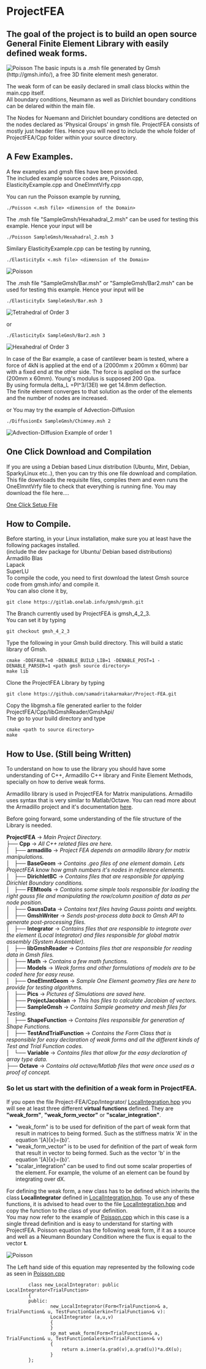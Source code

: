 # ProjectFEA
## The goal of the project is to build an open source General Finite Element Library with easily defined weak forms.  
  
  <img src="Cpp/Pics/Hexahedral_2_disp.png" alt="Poisson">
The basic inputs is a .msh file generated by Gmsh (http://gmsh.info/), a free 3D finite element mesh generator.  

The weak form of can be easily declared in small class blocks within the main.cpp itself.  
All boundary conditions, Neumann as well as Dirichlet boundary conditions can be delared within the main file.  

The Nodes for Nuemann and Dirichlet boundary conditions are detected on the nodes declared as 'Physical Groups' in gmsh file.
ProjectFEA consists of mostly just header files. Hence you will need to include the whole folder of ProjectFEA/Cpp folder within your source directory.  

## A Few Examples.
A few examples and gmsh files have been provided.  
The included example source codes are, Poisson.cpp, ElasticityExample.cpp and OneElmntVrfy.cpp  

You can run the Poisson example by running,  

    ./Poisson <.msh file> <dimension of the Domain>
    
The .msh file "SampleGmsh/Hexahadral_2.msh" can be used for testing this example. Hence your input will be  
    
    ./Poisson SampleGmsh/Hexahadral_2.msh 3
    
Similary ElasticityExample.cpp can be testing by running,  

    ./ElasticityEx <.msh file> <dimension of the Domain>
  
    
<img src="Cpp/Pics/Hexahedral_2.png" alt="Poisson">
    
The .msh file "SampleGmsh/Bar.msh" or "SampleGmsh/Bar2.msh" can be used for testing this example. Hence your input will be  

    ./ElasticityEx SampleGmsh/Bar.msh 3
    
  
    
<img src="Cpp/Pics/ElasticExTetOrdr3.png" alt="Tetrahedral of Order 3">
    
or   

    ./ElasticityEx SampleGmsh/Bar2.msh 3

  
    
<img src="Cpp/Pics/StressWithDisplacement.png" alt="Hexahedral of Order 3">
  
In case of the Bar example, a case of cantilever beam is tested, where a force of 4kN is applied at the end of a (2000mm x 200mm x 60mm) bar with a fixed end at the other side. The force is applied on the surface (200mm x 60mm). Young's modulus is supposed 200 Gpa.  
By using formula delta_L =Pl^3/(3EI) we get 14.8mm deflection.  
The finite element converges to that solution as the order of the elements and the number of nodes are increased.  

or You may try the example of Advection-Diffusion

    ./DiffusionEx SampleGmsh/Chimney.msh 2
    
<img src="Cpp/Pics/DnstyFldCmbnd.png" alt="Advection-Diffusion Example of order 1">    


## One Click Download and Compilation

If you are using a Debian based Linux distribution (Ubuntu, Mint, Debian, SparkyLinux etc..), then you can try this one file download and compilation. This file downloads the requisite files, compiles them and even runs the OneElmntVrfy file to check that everything is running fine. You may download the file here....  

 <a href="https://www.dropbox.com/s/asijl72b6l8q9s8/Setup.sh?dl=0">One Click Setup File</a> 

## How to Compile.
Before starting, in your Linux installation, make sure you at least have the following packages installed.  
(include the dev package for Ubuntu/ Debian based distributions)  
Armadillo
Blas  
Lapack  
SuperLU  
To compile the code, you need to  first download the latest Gmsh source code from gmsh.info/ and compile it.  
You can also clone it by,  

    git clone https://gitlab.onelab.info/gmsh/gmsh.git
    
The Branch currently used by ProjectFEA is gmsh_4_2_3.  
You can set it by typing  

    git checkout gmsh_4_2_3
    
Type the following in your Gmsh build directory. This will build a static library of Gmsh.  

    cmake -DDEFAULT=0 -DENABLE_BUILD_LIB=1 -DENABLE_POST=1 -DENABLE_PARSER=1 <path gmsh source directory>
    make lib
    
Clone the ProjectFEA Library by typing  

    git clone https://github.com/samadritakarmakar/Project-FEA.git
    
Copy the libgmsh.a file generated earlier to the folder ProjectFEA/Cpp/libGmshReader/GmshApi/  
The go to your build directory and type

    cmake <path to source directory>
    make
    


## How to Use. (Still being Written)
To understand on how to use the library you should have some understanding of C++, Armadillo C++ library and Finite Element Methods, specially on how to derive weak forms.   

Armadillo library is used in ProjectFEA for Matrix manipulations. Armadillo uses syntax that is very similar to Matlab/Octave. You can read more about the Armadillo project and it's documentation [here](http://arma.sourceforge.net/).  

Before going forward, some understanding of the file structure of the Library is needed.  

**ProjectFEA**  -> *_Main Project Directory._*  
├── **Cpp** -> *_All C++ related files are here._*  
│   ├── **armadillo**   -> *_Project FEA depends on armadillo library for matrix manipulations._*  
│   ├── **BaseGeom**    -> *_Contains .geo files of one element domain. Lets ProjectFEA know how gmsh numbers it's nodes in reference elements._*  
│   ├── **DirichletBC** -> *_Contains files that are responsible for applying Dirichlet Boundary conditions._*  
│   ├── **FEMtools**    -> *_Contains some simple tools responsible for loading the right gauss file and manipulating the row/column position of data as per node position._*  
│   ├── **GaussData**   -> *_Contains text files having Gauss points and weights._*    
│   ├── **GmshWriter**  -> *_Sends post-process data back to Gmsh API to generate post-processing files._*  
│   ├── **Integrator**  -> *_Contains files that are responsible to integrate over the element (Local Integrator) and files responsible for global matrix assembly (System Assembler)._*  
│   ├── **libGmshReader**   -> *_Contains files that are responsible for reading data in Gmsh files._*  
│   ├── **Math**    -> *_Contains a few math functions._*  
│   ├── **Models**  -> *_Weak forms and other formulations of models are to be coded here for easy reuse._*  
│   ├── **OneElmntGeom**  -> *_Sample One Element geometry files are here to provide for testing algorithms._*  
│   ├── **Pics**  -> *_Pictures of Simulations are saved here._*  
│   ├── **ProjectJacobian** -> *_This has files to calculate Jacobian of vectors._*  
│   ├── **SampleGmsh**  -> *_Contains Sample geometry and mesh files for Testing._*  
│   ├── **ShapeFunction**   -> *_Contains files responsible for generation of Shape Functions._*  
│   ├── **TestAndTrialFunction**    -> *_Contains the Form Class that is responsible for easy declaration of weak forms and all the different kinds of Test and Trial Function codes._*  
│   └── **Variable**    -> *_Contains files that allow for the easy declaration of array type data._*  
├── **Octave**  -> *_Contains old octave/Matlab files that were once used as a proof of concept._*  

### So let us start with the definition of a weak form in ProjectFEA.
If you open the file Project-FEA/Cpp/Integrator/ [LocalIntegration.hpp](https://github.com/samadritakarmakar/Project-FEA/blob/master/Cpp/Integrator/LocalIntegration.hpp) you will see at least three different **virtual functions** defined. They are **"weak_form"**, **"weak_form_vector"** or **"scalar_integration"**.  
* "weak_form" is to be used for definition of the part of weak form that result in matrices to being formed. Such as the stiffness matrix 'A' in the equation '[A]{x}={b}'.   
* "weak_form_vector" is to be used for definition of the part of weak form that result in vector to being formed. Such as the vector 'b' in the equation '[A]{x}={b}'.  
* "scalar_integration" can be used to find out some scalar properties of the element. For example, the volume of an element can be found by integrating over dX.  

For defining the weak form, a new class has to be defined which inherits the class **LocalIntegrator** defined in [LocalIntegration.hpp](https://github.com/samadritakarmakar/Project-FEA/blob/master/Cpp/Integrator/LocalIntegration.hpp).
To use any of these functions, it is advised to head over to the file [LocalIntegration.hpp](https://github.com/samadritakarmakar/Project-FEA/blob/master/Cpp/Integrator/LocalIntegration.hpp) and copy the function to the class of your definition.  
You may now refer to the example of [Poisson.cpp](https://github.com/samadritakarmakar/Project-FEA/blob/master/Cpp/Poisson.cpp) which in this case is a single thread definition and is easy to understand for starting with ProjectFEA. Poisson equation has the following weak form, if it as a source and well as a Neumann Boundary Condition where the flux is equal to the vector **t**.  

<img src="Cpp/Pics/Formulations/Poisson.png" alt="Poisson">  

The Left hand side of this equation may represented by the following code as seen in [Poisson.cpp](https://github.com/samadritakarmakar/Project-FEA/blob/master/Cpp/Poisson.cpp)  

            class new_LocalIntegrator: public LocalIntegrator<TrialFunction>
            {
            public:
                    new_LocalIntegrator(Form<TrialFunction>& a, TrialFunction& u, TestFunctionGalerkin<TrialFunction>& v):
                    LocalIntegrator (a,u,v)
                    {
                    }
                    sp_mat weak_form(Form<TrialFunction>& a, TrialFunction& u, TestFunctionGalerkin<TrialFunction>& v)
                    {
                        return a.inner(a.grad(v),a.grad(u))*a.dX(u);
                    }
            };
